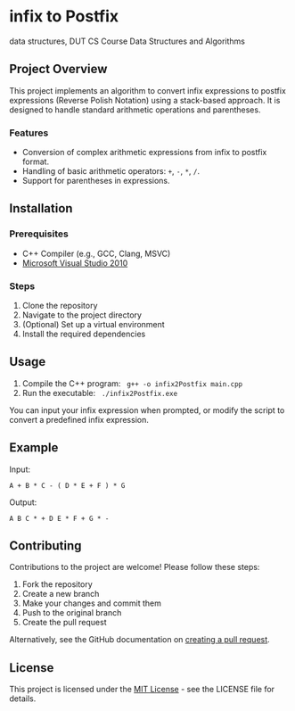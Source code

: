 # infix to Postfix
data structures, DUT CS Course Data Structures and Algorithms

## Project Overview
This project implements an algorithm to convert infix expressions to postfix expressions (Reverse Polish Notation) using a stack-based approach. It is designed to handle standard arithmetic operations and parentheses.

### Features
- Conversion of complex arithmetic expressions from infix to postfix format.
- Handling of basic arithmetic operators: `+`, `-`, `*`, `/`.
- Support for parentheses in expressions.

## Installation

### Prerequisites
- C++ Compiler (e.g., GCC, Clang, MSVC)
- [Microsoft Visual Studio 2010](https://visualstudio.microsoft.com/vs/older-downloads/)

### Steps
1. Clone the repository
2. Navigate to the project directory
3. (Optional) Set up a virtual environment
4. Install the required dependencies

## Usage
1. Compile the C++ program: ``` g++ -o infix2Postfix main.cpp```
2. Run the executable: ``` ./infix2Postfix.exe```

You can input your infix expression when prompted, or modify the script to convert a predefined infix expression.

## Example
Input:
```
A + B * C - ( D * E + F ) * G
```
Output:
```
A B C * + D E * F + G * -
```

## Contributing
Contributions to the project are welcome! Please follow these steps:
1. Fork the repository
2. Create a new branch
3. Make your changes and commit them
4. Push to the original branch
5. Create the pull request

Alternatively, see the GitHub documentation on [creating a pull request](https://docs.github.com/en/github/collaborating-with-issues-and-pull-requests/creating-a-pull-request).

## License
This project is licensed under the [MIT License](LICENSE.md) - see the LICENSE file for details.
